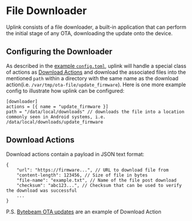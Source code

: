 # File Downloader
Uplink consists of a file downloader, a built-in application that can perform the initial stage of any OTA, downloading the update onto the device.

## Configuring the Downloader
As described in the [example `config.toml`](https://github.com/bytebeamio/uplink/blob/513f4c2def843f3c27bf0a7dc993667010944535/configs/config.toml#L135C1-L145C27), uplink will handle a special class of actions as [Download Actions](#download-actions) and download the associated files into the mentioned `path` within a directory with the same name as the download action(i.e. `/var/tmp/ota-file/update_firmware`). 
Here is one more example config to illustrate how uplink can be configured:
```
[downloader]
actions = [{ name = "update_firmware }]
path = "/data/local/downloads" // downloads the file into a location commonly seen in Android systems, i.e. /data/local/downloads/update_firmware
```

## Download Actions
Download actions contain a payload in JSON text format:
```
{
    "url": "https://firmware...", // URL to download file from
    "content-length": 123456, // Size of file in bytes
    "file-name": "example.txt", // Name of the file post download
    "checksum": "abc123...", // Checksum that can be used to verify the download was successful
    ...
}
```

P.S. [Bytebeam OTA updates](https://bytebeam.io/docs/triggering-ota-update) are an example of Download Action
